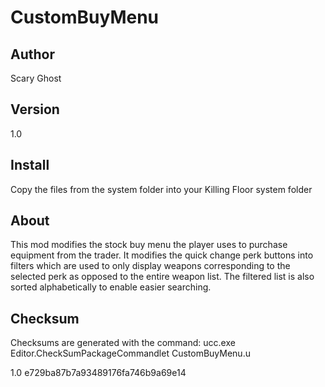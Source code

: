 CustomBuyMenu
=============

## Author
Scary Ghost

## Version
1.0

## Install
Copy the files from the system folder into your Killing Floor system folder

## About
This mod modifies the stock buy menu the player uses to purchase equipment from the trader.  It modifies the quick change perk buttons into filters which are used to only display weapons corresponding to the selected perk as opposed to the entire weapon list.  The filtered list is also sorted alphabetically to enable easier searching.

## Checksum
Checksums are generated with the command: ucc.exe Editor.CheckSumPackageCommandlet CustomBuyMenu.u

1.0    e729ba87b7a93489176fa746b9a69e14

